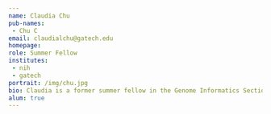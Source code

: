 ```yaml
---
name: Claudia Chu
pub-names:
 - Chu C
email: claudialchu@gatech.edu
homepage:
role: Summer Fellow
institutes:
 - nih
 - gatech
portrait: /img/chu.jpg
bio: Claudia is a former summer fellow in the Genome Informatics Section who worked on long-read sequence mapping within highly repetitive regions of the genome. She is currently an undergraduate student studying computer science and bioinformatics at Georgia Tech.
alum: true
---
```

